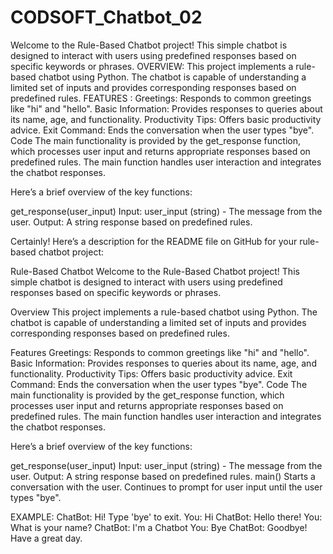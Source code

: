 # CODSOFT_Chatbot_02
Welcome to the Rule-Based Chatbot project! This simple chatbot is designed to interact with users using predefined responses based on specific keywords or phrases.
OVERVIEW:
This project implements a rule-based chatbot using Python. The chatbot is capable of understanding a limited set of inputs and provides corresponding responses based on predefined rules.
FEATURES :
Greetings: Responds to common greetings like "hi" and "hello".
Basic Information: Provides responses to queries about its name, age, and functionality.
Productivity Tips: Offers basic productivity advice.
Exit Command: Ends the conversation when the user types "bye".
Code
The main functionality is provided by the get_response function, which processes user input and returns appropriate responses based on predefined rules. The main function handles user interaction and integrates the chatbot responses.

Here’s a brief overview of the key functions:

get_response(user_input)
Input: user_input (string) - The message from the user.
Output: A string response based on predefined rules.

Certainly! Here’s a description for the README file on GitHub for your rule-based chatbot project:

Rule-Based Chatbot
Welcome to the Rule-Based Chatbot project! This simple chatbot is designed to interact with users using predefined responses based on specific keywords or phrases.

Overview
This project implements a rule-based chatbot using Python. The chatbot is capable of understanding a limited set of inputs and provides corresponding responses based on predefined rules.

Features
Greetings: Responds to common greetings like "hi" and "hello".
Basic Information: Provides responses to queries about its name, age, and functionality.
Productivity Tips: Offers basic productivity advice.
Exit Command: Ends the conversation when the user types "bye".
Code
The main functionality is provided by the get_response function, which processes user input and returns appropriate responses based on predefined rules. The main function handles user interaction and integrates the chatbot responses.

Here’s a brief overview of the key functions:

get_response(user_input)
Input: user_input (string) - The message from the user.
Output: A string response based on predefined rules.
main()
Starts a conversation with the user.
Continues to prompt for user input until the user types "bye".

EXAMPLE:
ChatBot: Hi! Type 'bye' to exit.
You: Hi
ChatBot: Hello there!
You: What is your name?
ChatBot: I'm a Chatbot
You: Bye
ChatBot: Goodbye! Have a great day.
